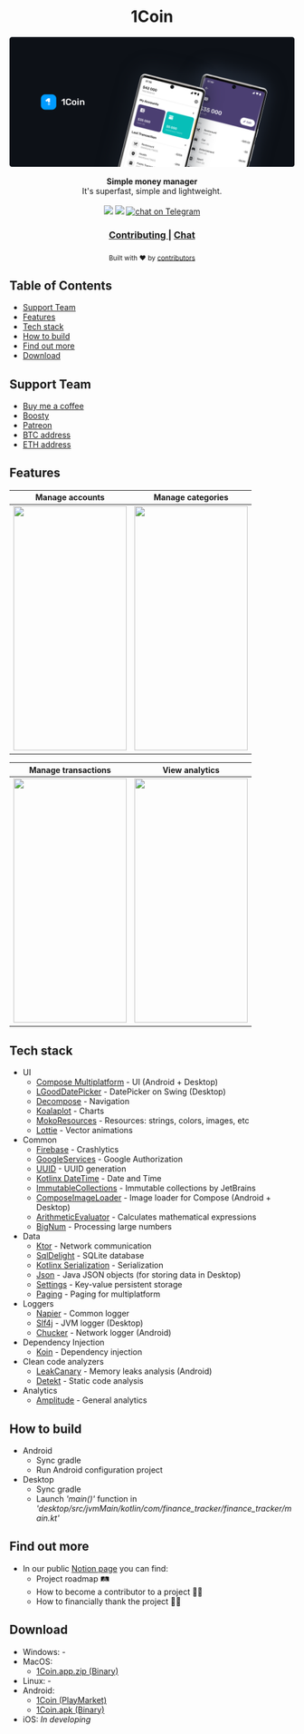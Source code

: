 <h1 align="center">1Coin</h1>

![Preview](https://github.com/1Coin-FinanceTracker/1CoinClient/blob/develop/documentation/images/preview.png)

<div align="center">
  <strong>Simple money manager</strong>
</div>
<div align="center">
  It's superfast, simple and lightweight.
</div>

<br />

<div align="center">
  <!-- Contributors -->
  <a href="https://github.com/1Coin-FinanceTracker/1CoinClient/graphs/contributors" alt="Contributors">
        <img src="https://img.shields.io/github/contributors/VitalyPeryatin/FinanceTracker" /></a>
  <!-- Build status -->
  <a href="https://github.com/1Coin-FinanceTracker/1CoinClient/actions/workflows/android.yml" alt="Build status">
        <img src="https://img.shields.io/github/actions/workflow/status/VitalyPeryatin/FinanceTracker/android.yml" /></a>
  <!-- Telegram chat -->
  <a href="https://t.me/+FFK1aCS6uJs1NTBi">
        <img src="https://img.shields.io/badge/Telegram-2CA5E0?logo=telegram&logoColor=white"
            alt="chat on Telegram"></a>
</div>

<div align="center">
  <h3>
    <a href="https://github.com/1Coin-FinanceTracker/1CoinClient/blob/develop/CONTRIBUTING.md">
      Contributing
    </a>
    <span> | </span>
    <a href="https://t.me/+FFK1aCS6uJs1NTBi">
      Chat
    </a>
  </h3>
</div>

<div align="center">
  <sub>Built with ❤︎ by
    <a href="https://github.com/1Coin-FinanceTracker/1CoinClient/graphs/contributors">
      contributors
    </a>
  </sub>
</div>

## Table of Contents
- [Support Team](#support-team)
- [Features](#features)
- [Tech stack](#tech-stack)
- [How to build](#how-to-build)
- [Find out more](#find-out-more)
- [Download](#download)

## Support Team
- [Buy me a coffee](https://www.buymeacoffee.com/1coin)
- [Boosty](https://boosty.to/1coin)
- [Patreon](https://patreon.com/1Coin)
- [BTC address](https://explorer.btc.com/btc/address/bc1qjszqdrj3rag97qz9cayac7hrz5l3t4gppk2q7h)
- [ETH address](https://etherscan.io/address/0x1a7D0B4758355469c9026F067FCBeF7eeC79BC17)

## Features

| **Manage accounts** | **Manage categories** |
|---------------------|-----------------------|
| [<img src="documentation/images/demo/manage_accounts.gif" width="200" height = "431" />](documentation/images/demo/manage_accounts.gif) | [<img src="documentation/images/demo/manage_categories.gif" width="200" height = "431" />](documentation/images/demo/manage_categories.gif) |

| **Manage transactions** | **View analytics** |
|-------------------------|--------------------|
| [<img src="documentation/images/demo/manage_transactions.gif" width="200" height = "431" />](documentation/images/demo/manage_transactions.gif) | [<img src="documentation/images/demo/analytics.gif" width="200" height = "431" />](documentation/images/demo/analytics.gif) |

## Tech stack
- UI
  - [Compose Multiplatform](https://github.com/JetBrains/compose-jb) - UI (Android + Desktop)
  - [LGoodDatePicker](https://github.com/LGoodDatePicker/LGoodDatePicker) - DatePicker on Swing (Desktop)
  - [Decompose](https://arkivanov.github.io/Decompose) - Navigation
  - [Koalaplot](https://github.com/KoalaPlot/koalaplot-core) - Charts
  - [MokoResources](https://github.com/icerockdev/moko-resources) - Resources: strings, colors, images, etc
  - [Lottie](https://airbnb.io/lottie/#/) - Vector animations
- Common
  - [Firebase](https://firebase.google.com) - Crashlytics
  - [GoogleServices](https://developers.google.com/android/guides/setup) - Google Authorization
  - [UUID](https://github.com/benasher44/uuid) - UUID generation
  - [Kotlinx DateTime](https://github.com/Kotlin/kotlinx-datetime) - Date and Time
  - [ImmutableCollections](https://github.com/Kotlin/kotlinx.collections.immutable) - Immutable collections by JetBrains
  - [ComposeImageLoader](https://github.com/qdsfdhvh/compose-imageloader) - Image loader for Compose (Android + Desktop)
  - [ArithmeticEvaluator](https://github.com/murzagalin/multiplatform-expressions-evaluator) - Calculates mathematical expressions
  - [BigNum](https://github.com/ionspin/kotlin-multiplatform-bignum) - Processing large numbers
- Data
  - [Ktor](https://ktor.io/docs/welcome.html) - Network communication
  - [SqlDelight](https://github.com/cashapp/sqldelight) - SQLite database
  - [Kotlinx Serialization](https://github.com/Kotlin/kotlinx.serialization) - Serialization
  - [Json](https://mvnrepository.com/artifact/org.json/json/20210307) - Java JSON objects (for storing data in Desktop)
  - [Settings](https://github.com/russhwolf/multiplatform-settings) - Key-value persistent storage
  - [Paging](https://github.com/cashapp/multiplatform-paging) - Paging for multiplatform
- Loggers
  - [Napier](https://github.com/AAkira/Napier) - Common logger
  - [Slf4j](https://www.slf4j.org) - JVM logger (Desktop)
  - [Chucker](https://github.com/ChuckerTeam/chucker) - Network logger (Android)
- Dependency Injection
  - [Koin](https://insert-koin.io) - Dependency injection
- Clean code analyzers
  - [LeakCanary](https://square.github.io/leakcanary) - Memory leaks analysis (Android)
  - [Detekt](https://github.com/detekt/detekt) - Static code analysis
- Analytics
  - [Amplitude](https://www.docs.developers.amplitude.com/getting-started) - General analytics

## How to build
- Android
    - Sync gradle
    - Run Android configuration project
- Desktop
    - Sync gradle
    - Launch <i>'main()'</i> function in <i>'desktop/src/jvmMain/kotlin/com/finance_tracker/finance_tracker/main.kt'</i>

## Find out more
- In our public [Notion page](https://1coin.notion.site/Home-702321932efa49ffa9571c8a54757dd1) you can find:
  - Project roadmap 🛤️
  - How to become a contributor to a project 🤝🏻
  - How to financially thank the project 🙏🏻

## Download
- Windows: -
- MacOS: 
  - [1Coin.app.zip (Binary)](https://github.com/1Coin-FinanceTracker/1CoinClient/releases)
- Linux: -
- Android:
  - [1Coin (PlayMarket)](https://play.google.com/store/apps/details?id=com.finance_tracker.finance_tracker)
  - [1Coin.apk (Binary)](https://github.com/1Coin-FinanceTracker/1CoinClient/releases)
- iOS: _In developing_
